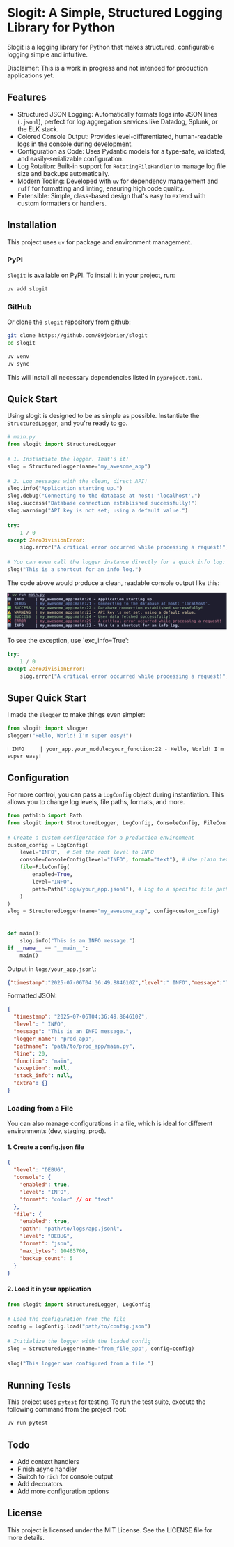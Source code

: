 # Slogit: A Simple, Structured Logging Library for Python

Slogit is a logging library for Python that makes structured, configurable logging simple and intuitive.

Disclaimer: This is a work in progress and not intended for production applications yet.

## Features

- Structured JSON Logging: Automatically formats logs into JSON lines (`.jsonl`), perfect for log aggregation services like Datadog, Splunk, or the ELK stack.
- Colored Console Output: Provides level-differentiated, human-readable logs in the console during development.
- Configuration as Code: Uses Pydantic models for a type-safe, validated, and easily-serializable configuration.
- Log Rotation: Built-in support for `RotatingFileHandler` to manage log file size and backups automatically.
- Modern Tooling: Developed with `uv` for dependency management and `ruff` for formatting and linting, ensuring high code quality.
- Extensible: Simple, class-based design that's easy to extend with custom formatters or handlers.

## Installation

This project uses `uv` for package and environment management.

### PyPI

`slogit` is available on PyPI. To install it in your project, run:

```bash
uv add slogit
```

### GitHub

Or clone the `slogit` repository from github:

```bash
git clone https://github.com/89jobrien/slogit
cd slogit
```

```bash
uv venv
uv sync
```

This will install all necessary dependencies listed in `pyproject.toml`.

## Quick Start

Using slogit is designed to be as simple as possible. Instantiate the `StructuredLogger`, and you're ready to go.

```python
# main.py
from slogit import StructuredLogger

# 1. Instantiate the logger. That's it!
slog = StructuredLogger(name="my_awesome_app")

# 2. Log messages with the clean, direct API!
slog.info("Application starting up.")
slog.debug("Connecting to the database at host: 'localhost'.")
slog.success("Database connection established successfully!")
slog.warning("API key is not set; using a default value.")

try:
    1 / 0
except ZeroDivisionError:
    slog.error("A critical error occurred while processing a request!")

# You can even call the logger instance directly for a quick info log:
slog("This is a shortcut for an info log.")
```

The code above would produce a clean, readable console output like this:

![](data/terminal-output1.jpg)

To see the exception, use `exc_info=True':

```python
try:
    1 / 0
except ZeroDivisionError:
    slog.error("A critical error occurred while processing a request!", exc_info=True)
```

## Super Quick Start

I made the  `slogger` to make things even simpler:

```python
from slogit import slogger
slogger("Hello, World! I'm super easy!")
```

```text
ℹ️ INFO     | your_app.your_module:your_function:22 - Hello, World! I'm super easy!
```

## Configuration

For more control, you can pass a `LogConfig` object during instantiation. This allows you to change log levels, file paths, formats, and more.

```python
from pathlib import Path
from slogit import StructuredLogger, LogConfig, ConsoleConfig, FileConfig

# Create a custom configuration for a production environment
custom_config = LogConfig(
    level="INFO",  # Set the root level to INFO
    console=ConsoleConfig(level="INFO", format="text"), # Use plain text in console
    file=FileConfig(
        enabled=True,
        level="INFO",
        path=Path("logs/your_app.jsonl"), # Log to a specific file path
    )
)
slog = StructuredLogger(name="my_awesome_app", config=custom_config)


def main():
    slog.info("This is an INFO message.")
if __name__ == "__main__":
    main()

```

Output in `logs/your_app.jsonl`:

```json
{"timestamp":"2025-07-06T04:36:49.884610Z","level":" INFO","message":"This is an INFO message.","logger_name":"prod_app","pathname":"/path/to/your/prod_app/main.py","line":20,"function":"main","exception":null,"stack_info":null,"extra":{}}
```

Formatted JSON:

```json
{
  "timestamp": "2025-07-06T04:36:49.884610Z",
  "level": " INFO",
  "message": "This is an INFO message.",
  "logger_name": "prod_app",
  "pathname": "path/to/prod_app/main.py",
  "line": 20,
  "function": "main",
  "exception": null,
  "stack_info": null,
  "extra": {}
}
```

### Loading from a File

You can also manage configurations in a file, which is ideal for different environments (dev, staging, prod).

#### 1. Create a config.json file

```json
{
  "level": "DEBUG",
  "console": {
    "enabled": true,
    "level": "INFO",
    "format": "color" // or "text"
  },
  "file": {
    "enabled": true,
    "path": "path/to/logs/app.jsonl",
    "level": "DEBUG",
    "format": "json",
    "max_bytes": 10485760,
    "backup_count": 5
  }
}
```

#### 2. Load it in your application

```python
from slogit import StructuredLogger, LogConfig

# Load the configuration from the file
config = LogConfig.load("path/to/config.json")

# Initialize the logger with the loaded config
slog = StructuredLogger(name="from_file_app", config=config)

slog("This logger was configured from a file.")
```

## Running Tests

This project uses `pytest` for testing. To run the test suite, execute the following command from the project root:

```bash
uv run pytest
```

## Todo

- Add context handlers
- Finish async handler
- Switch to `rich` for console output
- Add decorators
- Add more configuration options

## License

This project is licensed under the MIT License. See the LICENSE file for more details.
